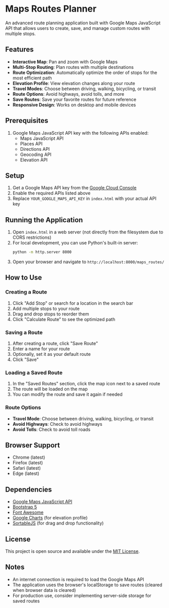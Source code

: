 # Maps Routes Planner

An advanced route planning application built with Google Maps JavaScript API that allows users to create, save, and manage custom routes with multiple stops.

## Features

- **Interactive Map**: Pan and zoom with Google Maps
- **Multi-Stop Routing**: Plan routes with multiple destinations
- **Route Optimization**: Automatically optimize the order of stops for the most efficient path
- **Elevation Profile**: View elevation changes along your route
- **Travel Modes**: Choose between driving, walking, bicycling, or transit
- **Route Options**: Avoid highways, avoid tolls, and more
- **Save Routes**: Save your favorite routes for future reference
- **Responsive Design**: Works on desktop and mobile devices

## Prerequisites

1. Google Maps JavaScript API key with the following APIs enabled:
   - Maps JavaScript API
   - Places API
   - Directions API
   - Geocoding API
   - Elevation API

## Setup

1. Get a Google Maps API key from the [Google Cloud Console](https://console.cloud.google.com/)
2. Enable the required APIs listed above
3. Replace `YOUR_GOOGLE_MAPS_API_KEY` in `index.html` with your actual API key

## Running the Application

1. Open `index.html` in a web server (not directly from the filesystem due to CORS restrictions)
2. For local development, you can use Python's built-in server:
   ```bash
   python -m http.server 8000
   ```
3. Open your browser and navigate to `http://localhost:8000/maps_routes/`

## How to Use

### Creating a Route
1. Click "Add Stop" or search for a location in the search bar
2. Add multiple stops to your route
3. Drag and drop stops to reorder them
4. Click "Calculate Route" to see the optimized path

### Saving a Route
1. After creating a route, click "Save Route"
2. Enter a name for your route
3. Optionally, set it as your default route
4. Click "Save"

### Loading a Saved Route
1. In the "Saved Routes" section, click the map icon next to a saved route
2. The route will be loaded on the map
3. You can modify the route and save it again if needed

### Route Options
- **Travel Mode**: Choose between driving, walking, bicycling, or transit
- **Avoid Highways**: Check to avoid highways
- **Avoid Tolls**: Check to avoid toll roads

## Browser Support

- Chrome (latest)
- Firefox (latest)
- Safari (latest)
- Edge (latest)

## Dependencies

- [Google Maps JavaScript API](https://developers.google.com/maps/documentation/javascript/overview)
- [Bootstrap 5](https://getbootstrap.com/)
- [Font Awesome](https://fontawesome.com/)
- [Google Charts](https://developers.google.com/chart) (for elevation profile)
- [SortableJS](https://sortablejs.github.io/Sortable/) (for drag and drop functionality)

## License

This project is open source and available under the [MIT License](LICENSE).

## Notes

- An internet connection is required to load the Google Maps API
- The application uses the browser's localStorage to save routes (cleared when browser data is cleared)
- For production use, consider implementing server-side storage for saved routes
